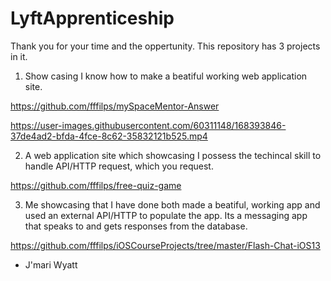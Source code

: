 # LyftApprenticeship

Thank you for your time and the oppertunity. 
This repository has 3 projects in it. 

1) Show casing I know how to make a beatiful working web application site.

https://github.com/fffilps/mySpaceMentor-Answer



https://user-images.githubusercontent.com/60311148/168393846-37de4ad2-bfda-4fce-8c62-35832121b525.mp4




2) A web application site which showcasing I possess the techincal skill to handle API/HTTP request, which you request.

https://github.com/fffilps/free-quiz-game


3) Me showcasing that I have done both made a beatiful, working app and used an external API/HTTP to populate the app. Its a messaging app that speaks to and gets responses from the database.

https://github.com/fffilps/iOSCourseProjects/tree/master/Flash-Chat-iOS13


- J'mari Wyatt
